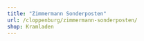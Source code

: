 ```yaml
---
title: "Zimmermann Sonderposten"
url: /cloppenburg/zimmermann-sonderposten/
shop: Kramladen
---
```

